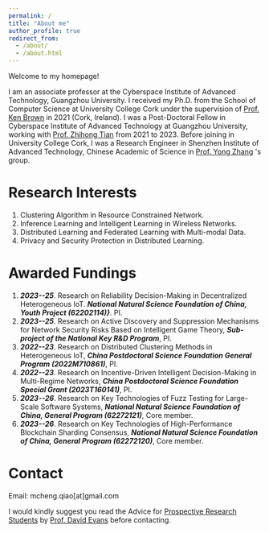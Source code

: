 ```yaml
---
permalink: /
title: "About me"
author_profile: true
redirect_from: 
  - /about/
  - /about.html
---
```


Welcome to my homepage!

I am an associate professor at the Cyberspace Institute of Advanced Technology, Guangzhou University. I received my Ph.D. from the School of Computer Science at University College Cork  under the supervision of [Prof. Ken Brown](http://www.cs.ucc.ie/%7Ekb11/) in 2021 (Cork, Ireland). I was a Post-Doctoral Fellow in Cyberspace Institute of Advanced Technology at Guangzhou University, working with [Prof. Zhihong Tian](https://wyy.gzhu.edu.cn/info/1160/1560.htm) from 2021 to 2023. Before joining in University College Cork, I was a Research Engineer in Shenzhen Institute of Advanced Technology, Chinese Academic of Science in [Prof. Yong Zhang](https://hpcc.siat.ac.cn/homepage/zhangy.html)
's group.


Research Interests
======
1. Clustering Algorithm in Resource Constrained Network.
2. Inference Learning and Intelligent Learning in Wireless Networks.
3. Distributed Learning and Federated Learning with  Multi-modal Data.
4. Privacy and Security Protection in Distributed Learning.

Awarded Fundings
======
1.   ***2023--25***.  Research on Reliability Decision-Making in Decentralized Heterogeneous IoT. ___National Natural Science Foundation of China, Youth Project (62202114)}___. PI.
2.   ***2023--25***. Research on Active Discovery and Suppression Mechanisms for Network Security Risks Based on Intelligent Game Theory, ___Sub-project of the National Key R\&D Program___, PI.
3.   ***2022--23***. Research on Distributed Clustering Methods in Heterogeneous IoT, ___China Postdoctoral Science Foundation General Program (2022M710861)___, PI.
4.   ***2022--23***. Research on Incentive-Driven Intelligent Decision-Making in Multi-Regime Networks, ___China Postdoctoral Science Foundation Special Grant (2023T160141)___, PI.
5.   ***2023--26***. Research on Key Technologies of Fuzz Testing for Large-Scale Software Systems, ___National Natural Science Foundation of China, General Program (62272121)___, Core member.
6.   ***2023--26***. Research on Key Technologies of High-Performance Blockchain Sharding Consensus, ___National Natural Science Foundation of China, General Program (62272120)___, Core member.



Contact
======
Email: mcheng.qiao[at]gmail.com

I would kindly suggest you read the Advice for [Prospective Research Students](https://uvasrg.github.io/prospective/) by [Prof. David Evans](https://www.cs.virginia.edu/~evans/) before contacting.

